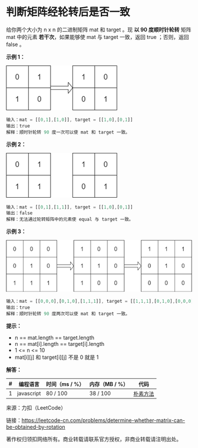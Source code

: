 # 判断矩阵经轮转后是否一致

给你两个大小为 n x n 的二进制矩阵 mat 和 target 。现 **以 90 度顺时针轮转** 矩阵 mat 中的元素 **若干次**，如果能够使 mat 与 target 一致，返回 true ；否则，返回 false 。

**示例 1：**

![示例1](./eg1.png)

``` javascript
输入：mat = [[0,1],[1,0]], target = [[1,0],[0,1]]
输出：true
解释：顺时针轮转 90 度一次可以使 mat 和 target 一致。
```

**示例 2：**

![示例2](./eg2.png)

``` javascript
输入：mat = [[0,1],[1,1]], target = [[1,0],[0,1]]
输出：false
解释：无法通过轮转矩阵中的元素使 equal 与 target 一致。
```

**示例 3：**

![示例3](./eg3.png)

``` javascript
输入：mat = [[0,0,0],[0,1,0],[1,1,1]], target = [[1,1,1],[0,1,0],[0,0,0]]
输出：true
解释：顺时针轮转 90 度两次可以使 mat 和 target 一致。
```

**提示：**

- n == mat.length == target.length
- n == mat[i].length == target[i].length
- 1 <= n <= 10
- mat[i][j] 和 target[i][j] 不是 0 就是 1

**解答：**

**#**|**编程语言**|**时间（ms / %）**|**内存（MB / %）**|**代码**
--|--|--|--|--
1|javascript|80 / 100|38 / 100|[朴素方法](./javascript/ac_v1.js)

来源：力扣（LeetCode）

链接：https://leetcode-cn.com/problems/determine-whether-matrix-can-be-obtained-by-rotation

著作权归领扣网络所有。商业转载请联系官方授权，非商业转载请注明出处。
